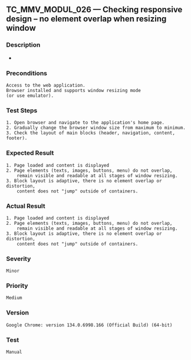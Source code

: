 ## TC_MMV_MODUL_026 — Checking responsive design – no element overlap when resizing window

### Description
-

### Preconditions
    Access to the web application.
    Browser installed and supports window resizing mode
    (or use emulator).

### Test Steps
    1. Open browser and navigate to the application's home page.
    2. Gradually change the browser window size from maximum to minimum.
    3. Check the layout of main blocks (header, navigation, content, footer).

### Expected Result
    1. Page loaded and content is displayed
    2. Page elements (texts, images, buttons, menu) do not overlap,
        remain visible and readable at all stages of window resizing.
    3. Block layout is adaptive, there is no element overlap or distortion,
        content does not "jump" outside of containers.

### Actual Result
    1. Page loaded and content is displayed
    2. Page elements (texts, images, buttons, menu) do not overlap,     
        remain visible and readable at all stages of window resizing.
    3. Block layout is adaptive, there is no element overlap or distortion,
        content does not "jump" outside of containers.

### Severity
    Minor

### Priority
    Medium

### Version
    Google Chrome: version 134.0.6998.166 (Official Build) (64-bit)

### Test
    Manual
